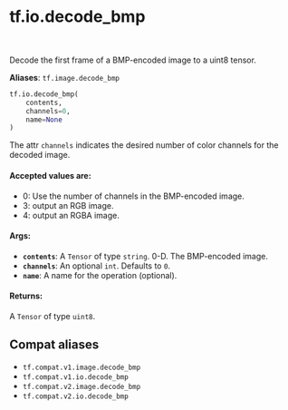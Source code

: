 <div itemscope itemtype="http://developers.google.com/ReferenceObject">
<meta itemprop="name" content="tf.io.decode_bmp" />
<meta itemprop="path" content="Stable" />
</div>

# tf.io.decode_bmp

<!-- Insert buttons and diff -->

<table class="tfo-notebook-buttons tfo-api" align="left">
</table>



Decode the first frame of a BMP-encoded image to a uint8 tensor.

**Aliases**: `tf.image.decode_bmp`

``` python
tf.io.decode_bmp(
    contents,
    channels=0,
    name=None
)
```



<!-- Placeholder for "Used in" -->

The attr `channels` indicates the desired number of color channels for the
decoded image.

#### Accepted values are:



*   0: Use the number of channels in the BMP-encoded image.
*   3: output an RGB image.
*   4: output an RGBA image.

#### Args:


* <b>`contents`</b>: A `Tensor` of type `string`. 0-D.  The BMP-encoded image.
* <b>`channels`</b>: An optional `int`. Defaults to `0`.
* <b>`name`</b>: A name for the operation (optional).


#### Returns:

A `Tensor` of type `uint8`.


## Compat aliases

* `tf.compat.v1.image.decode_bmp`
* `tf.compat.v1.io.decode_bmp`
* `tf.compat.v2.image.decode_bmp`
* `tf.compat.v2.io.decode_bmp`

